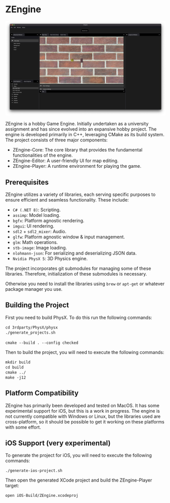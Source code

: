 # ZEngine

![screenshot](./screenshot.png)

ZEngine is a hobby Game Engine. Initially undertaken as a university assignment and has since evolved into an expansive hobby project. The engine is developed primarily in C++, leveraging CMake as its build system. The project consists of three major components:

* ZEngine-Core: The core library that provides the fundamental functionalities of the engine.
* ZEngine-Editor: A user-friendly UI for map editing.
* ZEngine-Player: A runtime environment for playing the game.

## Prerequisites

ZEngine utilizes a variety of libraries, each serving specific purposes to ensure efficient and seamless functionality. These include:

* `C# (.NET 8)`: Scripting.
* `assimp`: Model loading.
* `bgfx`: Platform agnostic rendering.
* `imgui`: UI rendering.
* `sdl2` + `sdl2_mixer`: Audio.
* `glfw`: Platform agnostic window & input management.
* `glm`: Math operations.
* `stb-image`: Image loading.
* `nlohmann-json`: For serializing and deserializing JSON data.
* `Nvidia PhysX 5`: 3D Physics engine.

The project incorporates git submodules for managing some of these libraries. Therefore, initialization of these submodules is necessary.

Otherwise you need to install the libraries using `brew` or `apt-get` or whatever package manager you use.

## Building the Project

First you need to build PhysX. To do this run the following commands:

```shell
cd 3rdparty/PhysX/physx
./generate_projects.sh

cmake --build . --config checked
```

Then to build the project, you will need to execute the following commands:

```shell
mkdir build
cd build
cmake ../
make -j12
```

## Platform Compatibility

ZEngine has primarily been developed and tested on MacOS. It has some experimental support for iOS, but this is a work in progress. The engine is not currently compatible with Windows or Linux, but the libraries used are cross-platform, so it should be possible to get it working on these platforms with some effort.

## iOS Support (very experimental)

To generate the project for iOS, you will need to execute the following commands:

```shell
./generate-ios-project.sh
```

Then open the generated XCode project and build the ZEngine-Player target:
```shell
open iOS-Build/ZEngine.xcodeproj
```
